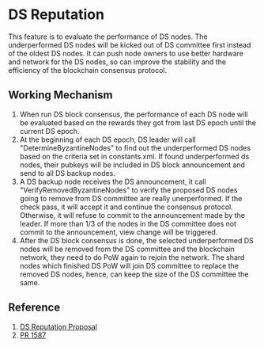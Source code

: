 # DS Reputation

This feature is to evaluate the performance of DS nodes. The underperformed DS nodes will be kicked out of DS committee first instead of the oldest DS nodes. It can push node owners to use better hardware and network for the DS nodes, so can improve the stability and the efficiency of the blockchain consensus protocol.

## Working Mechanism

1. When run DS block consensus, the performance of each DS node will be evaluated based on the rewards they got from last DS epoch until the current DS epoch.
1. At the beginning of each DS epoch, DS leader will call "DetermineByzantineNodes" to find out the underperformed DS nodes based on the criteria set in constants.xml. If found underperformed ds nodes, their pubkeys will be included in DS block announcement and send to all DS backup nodes.
1. A DS backup node receives the DS announcement, it call "VerifyRemovedByzantineNodes" to verify the proposed DS nodes going to remove from DS committee are really unerperformed. If the check pass, it will accept it and continue the consensus protocol. Otherwise, it will refuse to commit to the announcement made by the leader. If more than 1/3 of the nodes in the DS committee does not commit to the announcement, view change will be triggered.
1. After the DS block consensus is done, the selected underperformed DS nodes will be removed from the DS committee and the blockchain network, they need to do PoW again to rejoin the network. The shard nodes which finished DS PoW will join DS committee to replace the removed DS nodes, hence, can keep the size of the DS committee the same.

## Reference

1. [DS Reputation Proposal](https://github.com/nnamon/zilliqa-research/blob/master/ds_reputation/proposal.md)
2. [PR 1587](https://github.com/Zilliqa/Zilliqa/pull/1587)
